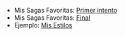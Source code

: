 * Mis Sagas Favoritas: [Primer intento](./4.3)
* Mis Sagas Favoritas: [Final](./4.5)
* Ejemplo: [Mis Estilos](./mis_estilos.html)
